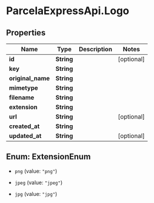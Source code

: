 # ParcelaExpressApi.Logo

## Properties

Name | Type | Description | Notes
------------ | ------------- | ------------- | -------------
**id** | **String** |  | [optional] 
**key** | **String** |  | 
**original_name** | **String** |  | 
**mimetype** | **String** |  | 
**filename** | **String** |  | 
**extension** | **String** |  | 
**url** | **String** |  | [optional] 
**created_at** | **String** |  | 
**updated_at** | **String** |  | [optional] 



## Enum: ExtensionEnum


* `png` (value: `"png"`)

* `jpeg` (value: `"jpeg"`)

* `jpg` (value: `"jpg"`)




